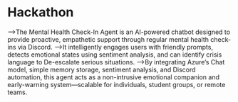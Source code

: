 # Hackathon
-->The Mental Health Check-In Agent is an AI-powered chatbot designed to provide proactive, empathetic support through regular mental health check-ins via Discord.
-->It intelligently engages users with friendly prompts, detects emotional states using sentiment analysis, and can identify crisis language to De-escalate serious situations.
-->By integrating Azure’s Chat model, simple memory storage, sentiment analysis, and Discord automation, this agent acts as a non-intrusive emotional companion and early-warning system—scalable for individuals, student groups, or remote teams.
